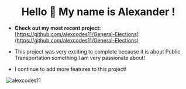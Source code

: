 <h1 align="center">Hello 👋 My name is Alexander !</h1>

- **Check out my most recent project:** [https://github.com/alexcodes11/General-Elections](https://github.com/alexcodes11/General-Elections)

- This project was very exciting to complete because it is about Public Transportation something I am very passionate about! 
- I continue to add more features to this project!


<p><img align="left" src="https://github-readme-stats.vercel.app/api/top-langs?username=alexcodes11&show_icons=true&locale=en&layout=compact" alt="alexcodes11" /></p>
